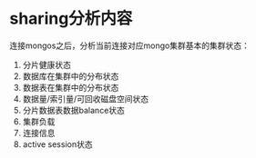 # sharing分析内容
连接mongos之后，分析当前连接对应mongo集群基本的集群状态：
1. 分片健康状态
2. 数据库在集群中的分布状态
3. 数据表在集群中的分布状态
4. 数据量/索引量/可回收磁盘空间状态
5. 分片数据表数据balance状态
6. 集群负载
7. 连接信息
8. active session状态